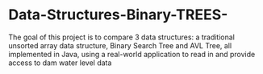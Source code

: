 # Data-Structures-Binary-TREES-
The goal of this project is to compare 3 data structures: a traditional unsorted array data structure, Binary Search Tree and AVL Tree, all implemented in Java, using a real-world application to read in and provide access to dam water level data

